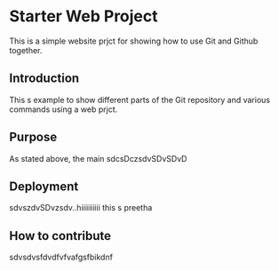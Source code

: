 # Starter Web Project

This is a simple website prjct for showing how to use Git and Github together.

## Introduction

This s example to show different parts of the Git repository and various commands using a web prjct.

## Purpose

As stated above, the main sdcsDczsdvSDvSDvD

## Deployment

sdvszdvSDvzsdv..hiiiiiiiiii this s preetha

## How to contribute

sdvsdvsfdvdfvfvafgsfbikdnf